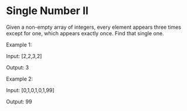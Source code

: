 # Single Number II

Given a non-empty array of integers, every element appears three times except
for one, which appears exactly once. Find that single one.

Example 1:

  Input: [2,2,3,2]
  
  Output: 3
  
Example 2:

  Input: [0,1,0,1,0,1,99]
  
  Output: 99
